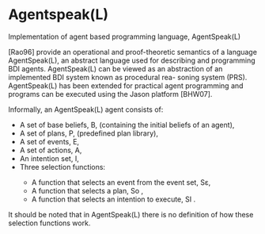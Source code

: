 # Agentspeak(L)
Implementation of agent based programming language, AgentSpeak(L)

[Rao96] provide an operational and proof-theoretic semantics of a language AgentSpeak(L), an abstract language used for describing and programming BDI agents. AgentSpeak(L) can be viewed as an abstraction of an implemented BDI system known as procedural rea- soning system (PRS). AgentSpeak(L) has been extended for practical agent programming and programs can be executed using the Jason platform [BHW07].

<p>Informally, an AgentSpeak(L) agent consists of:</p>

<ul>
  <li>A set of base beliefs, B, (containing the initial beliefs of an agent),</li>
  <li>A set of plans, P, (predefined plan library),
  <li>A set of events, E,</li>
  <li>A set of actions, A,</li>
  <li>An intention set, I,</li>
  <li>Three selection functions:</li>
  <ul>
    <li>A function that selects an event from the event set, Sε, </li>
    <li>A function that selects a plan, So ,</li>
    <li>A function that selects an intention to execute, SI .</li>
  </ul>
</ul>

It should be noted that in AgentSpeak(L) there is no definition of how these selection functions work.
